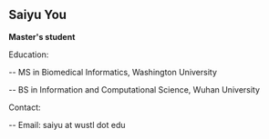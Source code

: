 ## Saiyu You

**Master's student**

Education:

-- MS in Biomedical Informatics, Washington University

-- BS in Information and Computational Science, Wuhan University

Contact:

-- Email: saiyu at wustl dot edu 



